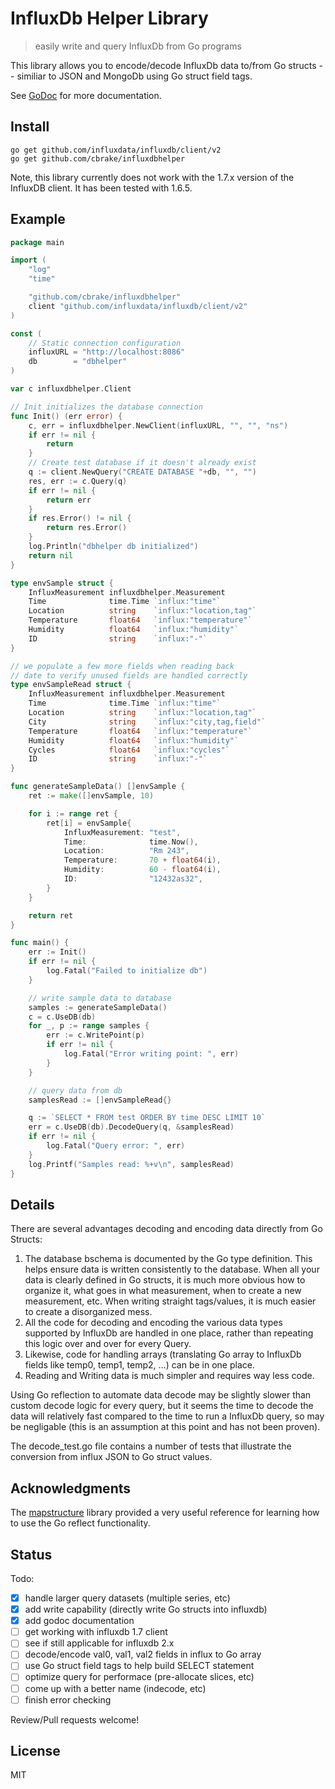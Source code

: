 # InfluxDb Helper Library

> easily write and query InfluxDb from Go programs

This library allows you to encode/decode InfluxDb data to/from
Go structs -- similiar to JSON and MongoDb using Go struct field tags.

See [GoDoc](https://godoc.org/github.com/cbrake/influxdbhelper) for more documentation.

## Install

```
go get github.com/influxdata/influxdb/client/v2
go get github.com/cbrake/influxdbhelper
```

Note, this library currently does not work with the 1.7.x version of the InfluxDB client. It has
been tested with 1.6.5.

## Example

```go
package main

import (
	"log"
	"time"

	"github.com/cbrake/influxdbhelper"
	client "github.com/influxdata/influxdb/client/v2"
)

const (
	// Static connection configuration
	influxURL = "http://localhost:8086"
	db        = "dbhelper"
)

var c influxdbhelper.Client

// Init initializes the database connection
func Init() (err error) {
	c, err = influxdbhelper.NewClient(influxURL, "", "", "ns")
	if err != nil {
		return
	}
	// Create test database if it doesn't already exist
	q := client.NewQuery("CREATE DATABASE "+db, "", "")
	res, err := c.Query(q)
	if err != nil {
		return err
	}
	if res.Error() != nil {
		return res.Error()
	}
	log.Println("dbhelper db initialized")
	return nil
}

type envSample struct {
	InfluxMeasurement influxdbhelper.Measurement
	Time              time.Time `influx:"time"`
	Location          string    `influx:"location,tag"`
	Temperature       float64   `influx:"temperature"`
	Humidity          float64   `influx:"humidity"`
	ID                string    `influx:"-"`
}

// we populate a few more fields when reading back
// date to verify unused fields are handled correctly
type envSampleRead struct {
	InfluxMeasurement influxdbhelper.Measurement
	Time              time.Time `influx:"time"`
	Location          string    `influx:"location,tag"`
	City              string    `influx:"city,tag,field"`
	Temperature       float64   `influx:"temperature"`
	Humidity          float64   `influx:"humidity"`
	Cycles            float64   `influx:"cycles"`
	ID                string    `influx:"-"`
}

func generateSampleData() []envSample {
	ret := make([]envSample, 10)

	for i := range ret {
		ret[i] = envSample{
			InfluxMeasurement: "test",
			Time:              time.Now(),
			Location:          "Rm 243",
			Temperature:       70 + float64(i),
			Humidity:          60 - float64(i),
			ID:                "12432as32",
		}
	}

	return ret
}

func main() {
	err := Init()
	if err != nil {
		log.Fatal("Failed to initialize db")
	}

	// write sample data to database
	samples := generateSampleData()
	c = c.UseDB(db)
	for _, p := range samples {
		err := c.WritePoint(p)
		if err != nil {
			log.Fatal("Error writing point: ", err)
		}
	}

	// query data from db
	samplesRead := []envSampleRead{}

	q := `SELECT * FROM test ORDER BY time DESC LIMIT 10`
	err = c.UseDB(db).DecodeQuery(q, &samplesRead)
	if err != nil {
		log.Fatal("Query error: ", err)
	}
	log.Printf("Samples read: %+v\n", samplesRead)
}
```

## Details

There are several advantages decoding and encoding data directly from Go
Structs:

1. The database bschema is documented by the Go type definition. This helps ensure
   data is written consistently to the database. When all your data is clearly
   defined in Go structs, it is much more obvious how to organize it, what goes
   in what measurement, when to create a new measurement, etc. When writing
   straight tags/values, it is much easier to create a disorganized mess.
1. All the code for decoding and encoding the various data types supported
   by InfluxDb are handled in one place, rather than repeating this logic over
   and over for every Query.
1. Likewise, code for handling arrays (translating Go array to InfluxDb fields
   like temp0, temp1, temp2, ...) can be in one place.
1. Reading and Writing data is much simpler and requires way less code.

Using Go reflection to automate data decode may be slightly slower
than custom decode logic for every query, but it seems the time to decode the
data will relatively fast compared to the time to run a InfluxDb query, so
may be negligable (this is an assumption at this point and has not been
proven).

The decode_test.go file contains a number of tests that illustrate the
conversion from influx JSON to Go struct values.

## Acknowledgments

The [mapstructure](https://github.com/mitchellh/mapstructure)
library provided a very useful reference for learning how to
use the Go reflect functionality.

## Status

Todo:

* [x] handle larger query datasets (multiple series, etc)
* [x] add write capability (directly write Go structs into influxdb)
* [x] add godoc documentation
* [ ] get working with influxdb 1.7 client
* [ ] see if still applicable for influxdb 2.x
* [ ] decode/encode val0, val1, val2 fields in influx to Go array
* [ ] use Go struct field tags to help build SELECT statement
* [ ] optimize query for performace (pre-allocate slices, etc)
* [ ] come up with a better name (indecode, etc)
* [ ] finish error checking

Review/Pull requests welcome!

## License

MIT
